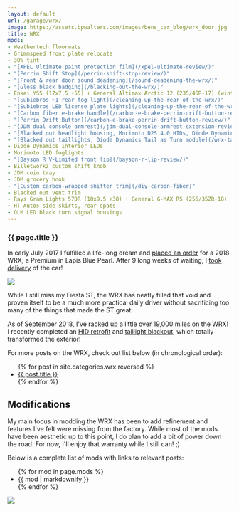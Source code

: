 ```yaml
---
layout: default
url: /garage/wrx/
image: https://assets.bpwalters.com/images/bens_car_blog/wrx_door.jpg
title: WRX
mods:
- Weathertech floormats
- Grimmspeed front plate relocate
- 30% tint
- "[XPEL Ultimate paint protection film](/xpel-ultimate-review/)"
- "[Perrin Shift Stop](/perrin-shift-stop-review/)"
- "[Front & rear door sound deadening](/sound-deadening-the-wrx/)"
- "[Gloss black badging](/blacking-out-the-wrx/)"
- Enkei YS5 (17x7.5 +55) + General Altimax Arctic 12 (235/45R-17) (winter wheels & tires)
- "[Subiebros F1 rear fog light](/cleaning-up-the-rear-of-the-wrx/)"
- "[Subiebros LED license plate lights](/cleaning-up-the-rear-of-the-wrx/)"
- "[Carbon fiber e-brake handle](/carbon-e-brake-perrin-drift-button-review/)"
- "[Perrin Drift Button](/carbon-e-brake-perrin-drift-button-review/)"
- "[JDM dual console armrest](/jdm-dual-console-armrest-extension-review/)"
- "[Blacked out headlight housing, Morimoto D2S 4.0 HIDs, Diode Dynamics c-lights](/morimoto-d2s-4.0-hid-retrofit/)"
- "[Blacked out taillights, Diode Dynamics Tail as Turn module](/wrx-taillight-blackout/)"
- Diode Dynamics interior LEDs
- Morimoto LED foglights
- "[Bayson R V-Limited front lip](/bayson-r-lip-review/)"
- Billetworkz custom shift knob
- JDM coin tray
- JDM grocery hook
- "[Custom carbon-wrapped shifter trim](/diy-carbon-fiber)"
- Blacked out vent trim
- Rays Gram Lights 57DR (18x9.5 +38) + General G-MAX RS (255/35ZR-18)
- HT Autos side skirts, rear spats
- OLM LED black turn signal housings
---
```


<section id="wrx" class="car">
    <section id="intro" class="is-intro-section">
        <div class="background-image-wrapper is-dark">
            <div class="is-opaque" style="background-image: url('https://assets.bpwalters.com/images/bens_car_blog/wrx_door.jpg');"></div>
        </div>
        <div class="container has-middle-text">
            <div class="item flex-100">
                <div class="intro-title">
                    <h1>{{ page.title }}</h1>
                </div>
            </div>
        </div>
    </section>
    <section id="history">
        <div class="container">
            <div class="item flex-100">
                <p><span class="is-first-letter">I</span>n early July 2017 I fulfilled a life-long dream and <a href="/buying-a-wrx">placed an order</a> for a 2018 WRX; a Premium in Lapis Blue Pearl.  After 9 long weeks of waiting, I <a href="/taking-delivery-of-my-wrx">took delivery</a> of the car!</p>
                <p><img src="https://assets.bpwalters.com/images/bens_car_blog/wrx_dealership.jpg"></p>
                <p>While I still miss my Fiesta ST, the WRX has neatly filled that void and proven itself to be a much more practical daily driver without sacrificing too many of the things that made the ST great.</p>
                <p>As of September 2018, I've racked up a little over 19,000 miles on the WRX!  I recently completed an <a href="/morimoto-d2s-4.0-hid-retrofit">HID retrofit</a> and <a href="/wrx-taillight-blackout">taillight blackout</a>, which totally transformed the exterior!</p>
                <p>For more posts on the WRX, check out list below (in chronological order):</p>
                <ul>
                    {% for post in site.categories.wrx reversed %}
                        <li>
                            <a class="is-bold" href="{{ post.url }}" target="_blank">{{ post.title }}</a>
                        </li>
                    {% endfor %}
                </ul>
            </div>
        </div>
    </section>
    <section id="modifications">
        <div class="container">
            <div class="item flex-100">
                <h2 class="is-center-aligned">Modifications</h2>
                <p>My main focus in modding the WRX has been to add refinement and features I've felt were missing from the factory.  While most of the mods have been aesthetic up to this point, I do plan to add a bit of power down the road.  For now, I'll enjoy that warranty while I still can! ;)</p>
                <p>Below is a complete list of mods with links to relevant posts:</p>
                <ul>
                    {% for mod in page.mods %}
                        <li>{{ mod | markdownify }}</li>
                    {% endfor %}
                </ul>
                <p><img src="https://assets.bpwalters.com/images/bens_car_blog/wrx_milwaukee.jpg"></p>
            </div>
        </div>
    </section>
</section>